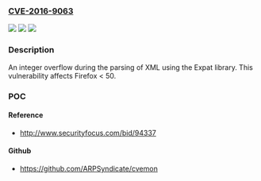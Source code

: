 ### [CVE-2016-9063](https://cve.mitre.org/cgi-bin/cvename.cgi?name=CVE-2016-9063)
![](https://img.shields.io/static/v1?label=Product&message=Firefox&color=blue)
![](https://img.shields.io/static/v1?label=Version&message=%3C%2050%20&color=brighgreen)
![](https://img.shields.io/static/v1?label=Vulnerability&message=Possible%20integer%20overflow%20to%20fix%20inside%20XML_Parse%20in%20Expat&color=brighgreen)

### Description

An integer overflow during the parsing of XML using the Expat library. This vulnerability affects Firefox < 50.

### POC

#### Reference
- http://www.securityfocus.com/bid/94337

#### Github
- https://github.com/ARPSyndicate/cvemon


